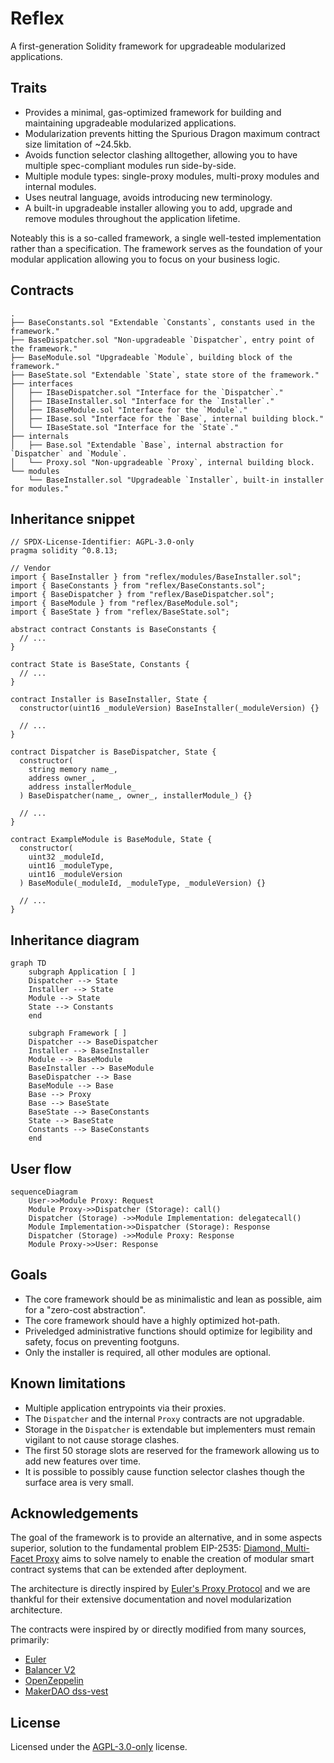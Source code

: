 # Reflex

A first-generation Solidity framework for upgradeable modularized applications.

## Traits

- Provides a minimal, gas-optimized framework for building and maintaining upgradeable modularized applications.
- Modularization prevents hitting the Spurious Dragon maximum contract size limitation of ~24.5kb.
- Avoids function selector clashing alltogether, allowing you to have multiple spec-compliant modules run side-by-side.
- Multiple module types: single-proxy modules, multi-proxy modules and internal modules.
- Uses neutral language, avoids introducing new terminology.
- A built-in upgradeable installer allowing you to add, upgrade and remove modules throughout the application lifetime.

Noteably this is a so-called framework, a single well-tested implementation rather than a specification.
The framework serves as the foundation of your modular application allowing you to focus on your business logic.

## Contracts

```
.
├── BaseConstants.sol "Extendable `Constants`, constants used in the framework."
├── BaseDispatcher.sol "Non-upgradeable `Dispatcher`, entry point of the framework."
├── BaseModule.sol "Upgradeable `Module`, building block of the framework."
├── BaseState.sol "Extendable `State`, state store of the framework."
├── interfaces
│   ├── IBaseDispatcher.sol "Interface for the `Dispatcher`."
│   ├── IBaseInstaller.sol "Interface for the `Installer`."
│   ├── IBaseModule.sol "Interface for the `Module`."
│   ├── IBase.sol "Interface for the `Base`, internal building block."
│   └── IBaseState.sol "Interface for the `State`."
├── internals
│   ├── Base.sol "Extendable `Base`, internal abstraction for `Dispatcher` and `Module`.
│   └── Proxy.sol "Non-upgradeable `Proxy`, internal building block.
└── modules
    └── BaseInstaller.sol "Upgradeable `Installer`, built-in installer for modules."
```

## Inheritance snippet

```solidity
// SPDX-License-Identifier: AGPL-3.0-only
pragma solidity ^0.8.13;

// Vendor
import { BaseInstaller } from "reflex/modules/BaseInstaller.sol";
import { BaseConstants } from "reflex/BaseConstants.sol";
import { BaseDispatcher } from "reflex/BaseDispatcher.sol";
import { BaseModule } from "reflex/BaseModule.sol";
import { BaseState } from "reflex/BaseState.sol";

abstract contract Constants is BaseConstants {
  // ...
}

contract State is BaseState, Constants {
  // ...
}

contract Installer is BaseInstaller, State {
  constructor(uint16 _moduleVersion) BaseInstaller(_moduleVersion) {}

  // ...
}

contract Dispatcher is BaseDispatcher, State {
  constructor(
    string memory name_,
    address owner_,
    address installerModule_
  ) BaseDispatcher(name_, owner_, installerModule_) {}

  // ...
}

contract ExampleModule is BaseModule, State {
  constructor(
    uint32 _moduleId,
    uint16 _moduleType,
    uint16 _moduleVersion
  ) BaseModule(_moduleId, _moduleType, _moduleVersion) {}

  // ...
}

```

## Inheritance diagram

```mermaid
graph TD
    subgraph Application [ ]
    Dispatcher --> State
    Installer --> State
    Module --> State
    State --> Constants
    end

    subgraph Framework [ ]
    Dispatcher --> BaseDispatcher
    Installer --> BaseInstaller
    Module --> BaseModule
    BaseInstaller --> BaseModule
    BaseDispatcher --> Base
    BaseModule --> Base
    Base --> Proxy
    Base --> BaseState
    BaseState --> BaseConstants
    State --> BaseState
    Constants --> BaseConstants
    end
```

## User flow

```mermaid
sequenceDiagram
    User->>Module Proxy: Request
    Module Proxy->>Dispatcher (Storage): call()
    Dispatcher (Storage) ->>Module Implementation: delegatecall()
    Module Implementation->>Dispatcher (Storage): Response
    Dispatcher (Storage) ->>Module Proxy: Response
    Module Proxy->>User: Response
```

## Goals

- The core framework should be as minimalistic and lean as possible, aim for a "zero-cost abstraction".
- The core framework should have a highly optimized hot-path.
- Priveledged administrative functions should optimize for legibility and safety, focus on preventing footguns.
- Only the installer is required, all other modules are optional.

## Known limitations

- Multiple application entrypoints via their proxies.
- The `Dispatcher` and the internal `Proxy` contracts are not upgradable.
- Storage in the `Dispatcher` is extendable but implementers must remain vigilant to not cause storage clashes.
- The first 50 storage slots are reserved for the framework allowing us to add new features over time.
- It is possible to possibly cause function selector clashes though the surface area is very small.

## Acknowledgements

The goal of the framework is to provide an alternative, and in some aspects superior, solution to the fundamental problem EIP-2535: [Diamond, Multi-Facet Proxy](https://eips.ethereum.org/EIPS/eip-2535) aims to solve namely to enable the creation of modular smart contract systems that can be extended after deployment.

The architecture is directly inspired by [Euler's Proxy Protocol](https://docs.euler.finance/developers/proxy-protocol) and we are thankful for their extensive documentation and novel modularization architecture.

The contracts were inspired by or directly modified from many sources, primarily:

- [Euler](https://github.com/euler-xyz/euler-contracts)
- [Balancer V2](https://github.com/balancer-labs/balancer-v2-monorepo/tree/master/pkg/vault/contracts)
- [OpenZeppelin](https://github.com/OpenZeppelin/openzeppelin-contracts)
- [MakerDAO dss-vest](https://github.com/makerdao/dss-vest)

## License

Licensed under the [AGPL-3.0-only](/LICENSE) license.
